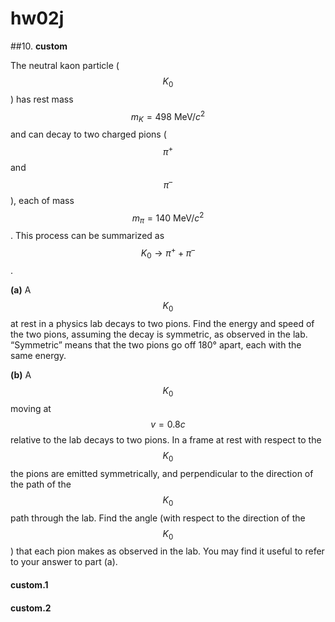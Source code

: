 # **hw02j**

##10.
**custom**

The neutral kaon particle ($$K_0$$) has rest mass $$m_K=498\:\text{MeV}/c^2$$ and can decay to two charged pions ($$π^+$$ and $$π^–$$), each of mass $$m_\pi=140\:\text{MeV}/c^2$$.  This process can be summarized as $$K_0\to\pi^++\pi^–$$ .

**(a)** A $$K_0$$ at rest in a physics lab decays to two pions.  Find the energy and speed of the two pions, assuming the decay is symmetric, as observed in the lab.  “Symmetric” means that the two pions go off 180° apart, each with the same energy.

**(b)** A $$K_0$$ moving at $$v=0.8c$$ relative to the lab decays to two pions.  In a frame at rest with respect to the $$K_0$$ the pions are emitted symmetrically, and perpendicular to the direction of the path of the $$K_0$$ path through the lab.  Find the angle (with respect to the direction of the $$K_0$$) that each pion makes as observed in the lab.  You may find it useful to refer to your answer to part (a).

#### custom.1

#### custom.2